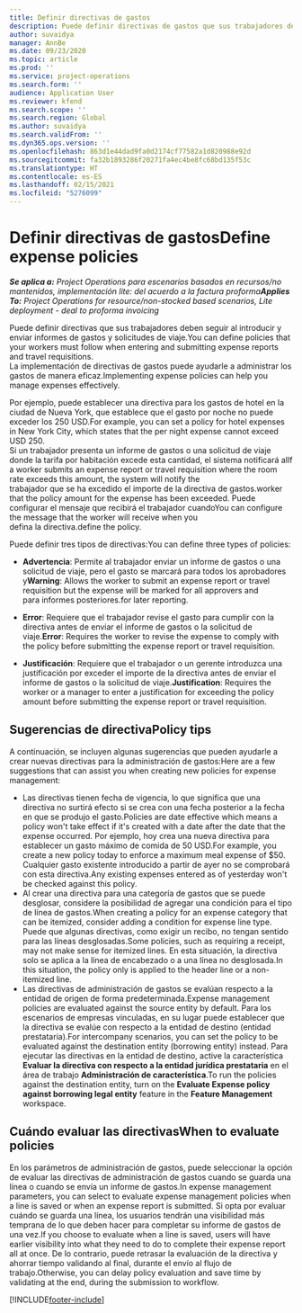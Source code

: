 ```yaml
---
title: Definir directivas de gastos
description: Puede definir directivas de gastos que sus trabajadores deben seguir al introducir y enviar informes de gastos y solicitudes de viaje.
author: suvaidya
manager: AnnBe
ms.date: 09/23/2020
ms.topic: article
ms.prod: ''
ms.service: project-operations
ms.search.form: ''
audience: Application User
ms.reviewer: kfend
ms.search.scope: ''
ms.search.region: Global
ms.author: suvaidya
ms.search.validFrom: ''
ms.dyn365.ops.version: ''
ms.openlocfilehash: 863d1e44dad9fa0d2174cf77582a1d820988e92d
ms.sourcegitcommit: fa32b1893286f20271fa4ec4be8fc68bd135f53c
ms.translationtype: HT
ms.contentlocale: es-ES
ms.lasthandoff: 02/15/2021
ms.locfileid: "5276099"
---
```

# <a name="define-expense-policies"></a><span data-ttu-id="94a0a-103">Definir directivas de gastos</span><span class="sxs-lookup"><span data-stu-id="94a0a-103">Define expense policies</span></span>

<span data-ttu-id="94a0a-104">_**Se aplica a:** Project Operations para escenarios basados en recursos/no mantenidos, implementación lite: del acuerdo a la factura proforma_</span><span class="sxs-lookup"><span data-stu-id="94a0a-104">_**Applies To:** Project Operations for resource/non-stocked based scenarios, Lite deployment - deal to proforma invoicing_</span></span>

<span data-ttu-id="94a0a-105">Puede definir directivas que sus trabajadores deben seguir al introducir y enviar informes de gastos y solicitudes de viaje.</span><span class="sxs-lookup"><span data-stu-id="94a0a-105">You can define policies that your workers must follow when entering and submitting expense reports and travel requisitions.</span></span>         
<span data-ttu-id="94a0a-106">La implementación de directivas de gastos puede ayudarle a administrar los gastos de manera eficaz.</span><span class="sxs-lookup"><span data-stu-id="94a0a-106">Implementing expense policies can help you manage expenses effectively.</span></span>         

<span data-ttu-id="94a0a-107">Por ejemplo, puede establecer una directiva para los gastos de hotel en la ciudad de Nueva York, que establece que el gasto por noche no puede exceder los 250 USD.</span><span class="sxs-lookup"><span data-stu-id="94a0a-107">For example, you can set a policy for hotel expenses in New York City, which states that the per night expense cannot exceed USD 250.</span></span>       
<span data-ttu-id="94a0a-108">Si un trabajador presenta un informe de gastos o una solicitud de viaje donde la tarifa por habitación excede esta cantidad, el sistema notificará al</span><span class="sxs-lookup"><span data-stu-id="94a0a-108">If a worker submits an expense report or travel requisition where the room rate exceeds this amount, the system will notify the</span></span>         
<span data-ttu-id="94a0a-109">trabajador que se ha excedido el importe de la directiva de gastos.</span><span class="sxs-lookup"><span data-stu-id="94a0a-109">worker that the policy amount for the expense has been exceeded.</span></span> <span data-ttu-id="94a0a-110">Puede configurar el mensaje que recibirá el trabajador cuando</span><span class="sxs-lookup"><span data-stu-id="94a0a-110">You can configure the message that the worker will receive when you</span></span>        
<span data-ttu-id="94a0a-111">defina la directiva.</span><span class="sxs-lookup"><span data-stu-id="94a0a-111">define the policy.</span></span>      
        
<span data-ttu-id="94a0a-112">Puede definir tres tipos de directivas:</span><span class="sxs-lookup"><span data-stu-id="94a0a-112">You can define three types of policies:</span></span>         
        
- <span data-ttu-id="94a0a-113">**Advertencia**: Permite al trabajador enviar un informe de gastos o una solicitud de viaje, pero el gasto se marcará para todos los aprobadores y</span><span class="sxs-lookup"><span data-stu-id="94a0a-113">**Warning**: Allows the worker to submit an expense report or travel requisition but the expense will be marked for all approvers and</span></span>         
  <span data-ttu-id="94a0a-114">para informes posteriores.</span><span class="sxs-lookup"><span data-stu-id="94a0a-114">for later reporting.</span></span>        

- <span data-ttu-id="94a0a-115">**Error**: Requiere que el trabajador revise el gasto para cumplir con la directiva antes de enviar el informe de gastos o la solicitud de viaje.</span><span class="sxs-lookup"><span data-stu-id="94a0a-115">**Error**: Requires the worker to revise the expense to comply with the policy before submitting the expense report or travel requisition.</span></span>        
 
 - <span data-ttu-id="94a0a-116">**Justificación**: Requiere que el trabajador o un gerente introduzca una justificación por exceder el importe de la directiva antes de enviar el informe de gastos o la solicitud de viaje.</span><span class="sxs-lookup"><span data-stu-id="94a0a-116">**Justification**: Requires the worker or a manager to enter a justification for exceeding the policy amount before submitting the expense report or travel requisition.</span></span>        

## <a name="policy-tips"></a><span data-ttu-id="94a0a-117">Sugerencias de directiva</span><span class="sxs-lookup"><span data-stu-id="94a0a-117">Policy tips</span></span>
<span data-ttu-id="94a0a-118">A continuación, se incluyen algunas sugerencias que pueden ayudarle a crear nuevas directivas para la administración de gastos:</span><span class="sxs-lookup"><span data-stu-id="94a0a-118">Here are a few suggestions that can assist you when creating new policies for expense management:</span></span> 

- <span data-ttu-id="94a0a-119">Las directivas tienen fecha de vigencia, lo que significa que una directiva no surtirá efecto si se crea con una fecha posterior a la fecha en que se produjo el gasto.</span><span class="sxs-lookup"><span data-stu-id="94a0a-119">Policies are date effective which means a policy won't take effect if it's created with a date after the date that the expense occurred.</span></span> <span data-ttu-id="94a0a-120">Por ejemplo, hoy crea una nueva directiva para establecer un gasto máximo de comida de 50 USD.</span><span class="sxs-lookup"><span data-stu-id="94a0a-120">For example, you create a new policy today to enforce a maximum meal expense of $50.</span></span> <span data-ttu-id="94a0a-121">Cualquier gasto existente introducido a partir de ayer no se comprobará con esta directiva.</span><span class="sxs-lookup"><span data-stu-id="94a0a-121">Any existing expenses entered as of yesterday won't be checked against this policy.</span></span>
- <span data-ttu-id="94a0a-122">Al crear una directiva para una categoría de gastos que se puede desglosar, considere la posibilidad de agregar una condición para el tipo de línea de gastos.</span><span class="sxs-lookup"><span data-stu-id="94a0a-122">When creating a policy for an expense category that can be itemized, consider adding a condition for expense line type.</span></span> <span data-ttu-id="94a0a-123">Puede que algunas directivas, como exigir un recibo, no tengan sentido para las líneas desglosadas.</span><span class="sxs-lookup"><span data-stu-id="94a0a-123">Some policies, such as requiring a receipt, may not make sense for itemized lines.</span></span> <span data-ttu-id="94a0a-124">En esta situación, la directiva solo se aplica a la línea de encabezado o a una línea no desglosada.</span><span class="sxs-lookup"><span data-stu-id="94a0a-124">In this situation, the policy only is applied to the header line or a non-itemized line.</span></span> 
- <span data-ttu-id="94a0a-125">Las directivas de administración de gastos se evalúan respecto a la entidad de origen de forma predeterminada.</span><span class="sxs-lookup"><span data-stu-id="94a0a-125">Expense management policies are evaluated against the source entity by default.</span></span> <span data-ttu-id="94a0a-126">Para los escenarios de empresas vinculadas, en su lugar puede establecer que la directiva se evalúe con respecto a la entidad de destino (entidad prestataria).</span><span class="sxs-lookup"><span data-stu-id="94a0a-126">For intercompany scenarios, you can set the policy to be evaluated against the destination entity (borrowing entity) instead.</span></span> <span data-ttu-id="94a0a-127">Para ejecutar las directivas en la entidad de destino, active la característica **Evaluar la directiva con respecto a la entidad jurídica prestataria** en el área de trabajo **Administración de característica**.</span><span class="sxs-lookup"><span data-stu-id="94a0a-127">To run the policies against the destination entity, turn on the **Evaluate Expense policy against borrowing legal entity** feature in the **Feature Management** workspace.</span></span>

## <a name="when-to-evaluate-policies"></a><span data-ttu-id="94a0a-128">Cuándo evaluar las directivas</span><span class="sxs-lookup"><span data-stu-id="94a0a-128">When to evaluate policies</span></span>

<span data-ttu-id="94a0a-129">En los parámetros de administración de gastos, puede seleccionar la opción de evaluar las directivas de administración de gastos cuando se guarda una línea o cuando se envía un informe de gastos.</span><span class="sxs-lookup"><span data-stu-id="94a0a-129">In expense management parameters, you can select to evaluate expense management policies when a line is saved or when an expense report is submitted.</span></span> <span data-ttu-id="94a0a-130">Si opta por evaluar cuándo se guarda una línea, los usuarios tendrán una visibilidad más temprana de lo que deben hacer para completar su informe de gastos de una vez.</span><span class="sxs-lookup"><span data-stu-id="94a0a-130">If you choose to evaluate when a line is saved, users will have earlier visibility into what they need to do to complete their expense report all at once.</span></span> <span data-ttu-id="94a0a-131">De lo contrario, puede retrasar la evaluación de la directiva y ahorrar tiempo validando al final, durante el envío al flujo de trabajo.</span><span class="sxs-lookup"><span data-stu-id="94a0a-131">Otherwise, you can delay policy evaluation and save time by validating at the end, during the submission to workflow.</span></span>


[!INCLUDE[footer-include](../includes/footer-banner.md)]